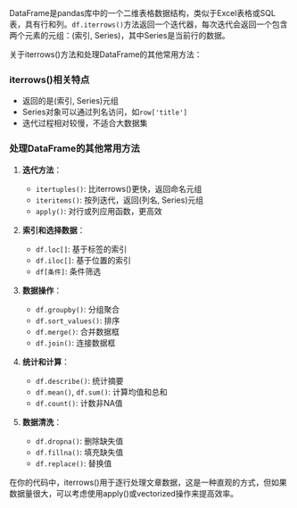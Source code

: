 DataFrame是pandas库中的一个二维表格数据结构，类似于Excel表格或SQL表，具有行和列。`df.iterrows()`方法返回一个迭代器，每次迭代会返回一个包含两个元素的元组：(索引, Series)，其中Series是当前行的数据。

关于iterrows()方法和处理DataFrame的其他常用方法：

### iterrows()相关特点
- 返回的是(索引, Series)元组
- Series对象可以通过列名访问，如`row['title']`
- 迭代过程相对较慢，不适合大数据集

### 处理DataFrame的其他常用方法

1. **迭代方法**：
   - `itertuples()`: 比iterrows()更快，返回命名元组
   - `iteritems()`: 按列迭代，返回(列名, Series)元组
   - `apply()`: 对行或列应用函数，更高效

2. **索引和选择数据**：
   - `df.loc[]`: 基于标签的索引
   - `df.iloc[]`: 基于位置的索引
   - `df[条件]`: 条件筛选

3. **数据操作**：
   - `df.groupby()`: 分组聚合
   - `df.sort_values()`: 排序
   - `df.merge()`: 合并数据框
   - `df.join()`: 连接数据框

4. **统计和计算**：
   - `df.describe()`: 统计摘要
   - `df.mean()`, `df.sum()`: 计算均值和总和
   - `df.count()`: 计数非NA值

5. **数据清洗**：
   - `df.dropna()`: 删除缺失值
   - `df.fillna()`: 填充缺失值
   - `df.replace()`: 替换值

在你的代码中，iterrows()用于逐行处理文章数据，这是一种直观的方式，但如果数据量很大，可以考虑使用apply()或vectorized操作来提高效率。